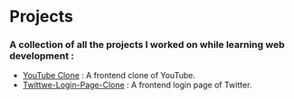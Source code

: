 # Projects
### A collection of all the projects I worked on while learning web development :

- [YouTube Clone](/Projects/YouTube-clone/README.md) : A frontend clone of YouTube.
- [Twittwe-Login-Page-Clone](Projects/Twitter-Clone/README.md) : A frontend login page of Twitter.